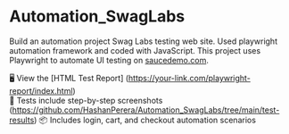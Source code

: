 # Automation_SwagLabs
Build an automation project Swag Labs testing web site. Used playwright automation framework and coded with JavaScript.
This project uses Playwright to automate UI testing on [saucedemo.com](https://www.saucedemo.com).

🖥️ View the [HTML Test Report] (https://your-link.com/playwright-report/index.html)  
🎥 Tests include step-by-step screenshots (https://github.com/HashanPerera/Automation_SwagLabs/tree/main/test-results)
📦 Includes login, cart, and checkout automation scenarios
